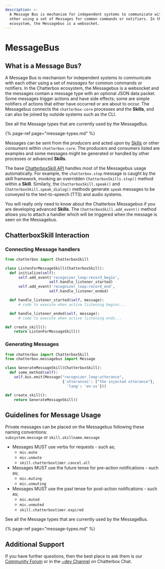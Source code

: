 ```yaml
---
description: >-
  A Message Bus is mechanism for independent systems to communicate with each
  other using a set of Messages for common commands or notifiers. In the Chatterbox
  ecosystem, the Messagebus is a websocket.
---
```


# MessageBus

## What is a Message Bus?

A Message Bus is mechanism for independent systems to communicate with each other using a set of _messages_ for common commands or notifiers.
In the Chatterbox ecosystem, the Messagebus is a websocket and the messages contain a message type with an optional JSON data packet. 
Some messages trigger actions and have side effects; some are simple notifiers of actions that either have occurred or are about to occur. 
The Messagebus connects the `chatterbox-core` processes and the **Skills**, and can also be joined by outside systems such as the CLI.

See all the Message types that are currently used by the MessageBus.

{% page-ref page="message-types.md" %}

Messages can be sent from the _producers_ and acted upon by [Skills](https://chatterbox.ai/documentation/skills) or other _consumers_ within `chatterbox-core`. The producers and consumers listed are examples and some messages might be generated or handled by other processes or advanced **Skills**.

The base [ChatterboxSkill API](http://chatterbox-core.readthedocs.io/en/stable/) handles most of the Messagebus usage automatically. 
For example, the `chatterbox.stop` message is caught by the skill framework, invoking an overridden `ChatterboxSkills.stop()` method within a **Skill**. 
Similarly, the `ChatterboxSkill.speak()` and `ChatterboxSkill.speak_dialog()` methods generate `speak` messages to be conveyed to the text-to-speech \(TTS\) and audio systems.

You will really only need to know about the Chatterbox Messagebus if you are developing advanced **Skills**. 
The `ChatterboxSkill.add_event()` method allows you to attach a handler which will be triggered when the message is seen on the Messagebus.

## ChatterboxSkill Interaction

### Connecting Message handlers

```python
from chatterbox import ChatterboxSkill

class ListenForMessageSkill(ChatterboxSkill):
  def initialize(self):  
      self.add_event('recognizer_loop:record_begin',  
                    self.handle_listener_started)  
      self.add_event('recognizer_loop:record_end',  
                    self.handle_listener_ended)

  def handle_listener_started(self, message):  
      # code to execute when active listening begins...

  def handle_listener_ended(self, message):  
      # code to execute when active listening ends...  

def create_skill():
    return ListenForMessageSkill()
```

### Generating Messages

```python
from chatterbox import ChatterboxSkill
from chatterbox.messagebus import Message

class GenerateMessageSkill(ChatterboxSkill):
  def some_method(self):  
    self.bus.emit(Message("recognizer_loop:utterance",  
                          {'utterances': ["the injected utterance"],  
                            'lang': 'en-us'}))  

def create_skill():
    return GenerateMessageSkill()
```

## Guidelines for Message Usage

Private messages can be placed on the Messagebus following these naming conventions:  
`subsystem.message` or `skill.skillname.message`

* Messages MUST use verbs for requests - such as;  
  * `mic.mute`  
  * `mic.unmute`  
  * `skill.chatterboxtimer.cancel.all`
* Messages MUST use the future tense for pre-action notifications - such as;  
  * `mic.muting`  
  * `mic.unmuting`
* Messages MUST use the past tense for post-action notifications - such as;  
  * `mic.muted`  
  * `mic.unmuted`  
  * `skill.chatterboxtimer.expired`

See all the Message types that are currently used by the MessageBus.

{% page-ref page="message-types.md" %}

## Additional Support

If you have further questions, then the best place to ask them is our [Community Forum](https://community.chatterbox.ai) or in the [~dev Channel](https://chat.chatterbox.ai/community/channels/dev) on Chatterbox Chat.

